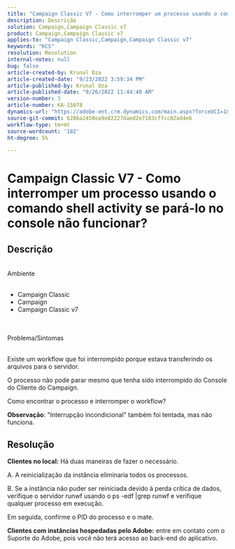 ```yaml
---
title: "Campaign Classic V7 - Como interromper um processo usando o comando shell activity se pará-lo no console não funcionar?"
description: Descrição
solution: Campaign,Campaign Classic v7
product: Campaign,Campaign Classic v7
applies-to: "Campaign Classic,Campaign,Campaign Classic v7"
keywords: "KCS"
resolution: Resolution
internal-notes: null
bug: false
article-created-by: Krunal Oza
article-created-date: "9/23/2022 3:59:34 PM"
article-published-by: Krunal Oza
article-published-date: "9/26/2022 11:44:40 AM"
version-number: 3
article-number: KA-15078
dynamics-url: "https://adobe-ent.crm.dynamics.com/main.aspx?forceUCI=1&pagetype=entityrecord&etn=knowledgearticle&id=722ce7b2-583b-ed11-9db0-000d3a5c1bcc"
source-git-commit: 6286a2450ea9e82227daed2e7183cffcc02ad4e6
workflow-type: tm+mt
source-wordcount: '182'
ht-degree: 5%

---
```


# Campaign Classic V7 - Como interromper um processo usando o comando shell activity se pará-lo no console não funcionar?

## Descrição

<br>Ambiente<br><br>
- Campaign Classic
- Campaign
- Campaign Classic v7



<br><br>Problema/Sintomas<br><br>


Existe um workflow que foi interrompido porque estava transferindo os arquivos para o servidor.

O processo não pode parar mesmo que tenha sido interrompido do Console do Cliente do Campaign.

Como encontrar o processo e interromper o workflow?

<b>Observação</b>: &quot;Interrupção incondicional&quot; também foi tentada, mas não funciona.


## Resolução

<b>Clientes no local:</b>
Há duas maneiras de fazer o necessário.

A. A reinicialização da instância eliminaria todos os processos.

B. Se a instância não puder ser reiniciada devido à perda crítica de dados, verifique o servidor runwf usando o ps -edf |grep runwf e verifique qualquer processo em execução.

Em seguida, confirme o PID do processo e o mate.

<b>Clientes com instâncias hospedadas pelo Adobe:</b> entre em contato com o Suporte do Adobe, pois você não terá acesso ao back-end do aplicativo.
